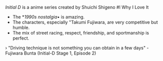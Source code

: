 *Initial D* is a anime series created by Shuichi Shigeno 
#l Why I Love It

- The **1990s nostalgia*• is amazing.
- The characters, especially "Takumi Fujiwara, are very competitive but humble.
- The mix of street racing, respect, friendship, and sportmanship is perfect.
  
› "Driving technique is not something you can obtain in a few days" - Fujiwara Bunta (Initial-D Stage 1, Episode 2)
